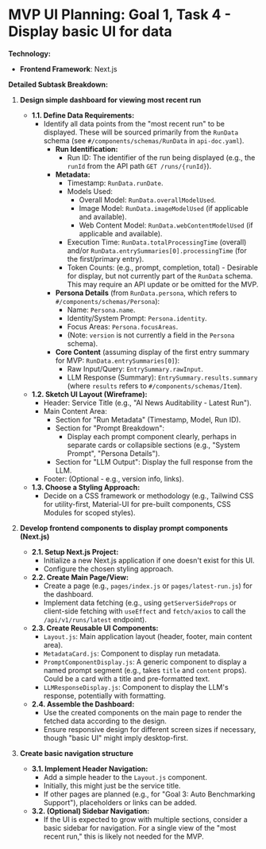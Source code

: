# MVP UI Planning: Goal 1, Task 4 - Display basic UI for data

**Technology:**
- **Frontend Framework**: Next.js

**Detailed Subtask Breakdown:**

1.  **Design simple dashboard for viewing most recent run**
    *   **1.1. Define Data Requirements:**
        *   Identify all data points from the "most recent run" to be displayed. These will be sourced primarily from the `RunData` schema (see `#/components/schemas/RunData` in `api-doc.yaml`).
            *   **Run Identification:**
                *   Run ID: The identifier of the run being displayed (e.g., the `runId` from the API path `GET /runs/{runId}`).
            *   **Metadata:**
                *   Timestamp: `RunData.runDate`.
                *   Models Used:
                    *   Overall Model: `RunData.overallModelUsed`.
                    *   Image Model: `RunData.imageModelUsed` (if applicable and available).
                    *   Web Content Model: `RunData.webContentModelUsed` (if applicable and available).
                *   Execution Time: `RunData.totalProcessingTime` (overall) and/or `RunData.entrySummaries[0].processingTime` (for the first/primary entry).
                *   Token Counts: (e.g., prompt, completion, total) - Desirable for display, but not currently part of the `RunData` schema. This may require an API update or be omitted for the MVP.
            *   **Persona Details** (from `RunData.persona`, which refers to `#/components/schemas/Persona`):
                *   Name: `Persona.name`.
                *   Identity/System Prompt: `Persona.identity`.
                *   Focus Areas: `Persona.focusAreas`.
                *   (Note: `version` is not currently a field in the `Persona` schema).
            *   **Core Content** (assuming display of the first entry summary for MVP: `RunData.entrySummaries[0]`):
                *   Raw Input/Query: `EntrySummary.rawInput`.
                *   LLM Response (Summary): `EntrySummary.results.summary` (where `results` refers to `#/components/schemas/Item`).
    *   **1.2. Sketch UI Layout (Wireframe):**
        *   Header: Service Title (e.g., "AI News Auditability - Latest Run").
        *   Main Content Area:
            *   Section for "Run Metadata" (Timestamp, Model, Run ID).
            *   Section for "Prompt Breakdown":
                *   Display each prompt component clearly, perhaps in separate cards or collapsible sections (e.g., "System Prompt", "Persona Details").
            *   Section for "LLM Output": Display the full response from the LLM.
        *   Footer: (Optional - e.g., version info, links).
    *   **1.3. Choose a Styling Approach:**
        *   Decide on a CSS framework or methodology (e.g., Tailwind CSS for utility-first, Material-UI for pre-built components, CSS Modules for scoped styles).
2.  **Develop frontend components to display prompt components (Next.js)**
    *   **2.1. Setup Next.js Project:**
        *   Initialize a new Next.js application if one doesn't exist for this UI.
        *   Configure the chosen styling approach.
    *   **2.2. Create Main Page/View:**
        *   Create a page (e.g., `pages/index.js` or `pages/latest-run.js`) for the dashboard.
        *   Implement data fetching (e.g., using `getServerSideProps` or client-side fetching with `useEffect` and `fetch/axios` to call the `/api/v1/runs/latest` endpoint).
    *   **2.3. Create Reusable UI Components:**
        *   `Layout.js`: Main application layout (header, footer, main content area).
        *   `MetadataCard.js`: Component to display run metadata.
        *   `PromptComponentDisplay.js`: A generic component to display a named prompt segment (e.g., takes `title` and `content` props). Could be a card with a title and pre-formatted text.
        *   `LLMResponseDisplay.js`: Component to display the LLM's response, potentially with formatting.
    *   **2.4. Assemble the Dashboard:**
        *   Use the created components on the main page to render the fetched data according to the design.
        *   Ensure responsive design for different screen sizes if necessary, though "basic UI" might imply desktop-first.

3.  **Create basic navigation structure**
    *   **3.1. Implement Header Navigation:**
        *   Add a simple header to the `Layout.js` component.
        *   Initially, this might just be the service title.
        *   If other pages are planned (e.g., for "Goal 3: Auto Benchmarking Support"), placeholders or links can be added.
    *   **3.2. (Optional) Sidebar Navigation:**
        *   If the UI is expected to grow with multiple sections, consider a basic sidebar for navigation. For a single view of the "most recent run," this is likely not needed for the MVP. 